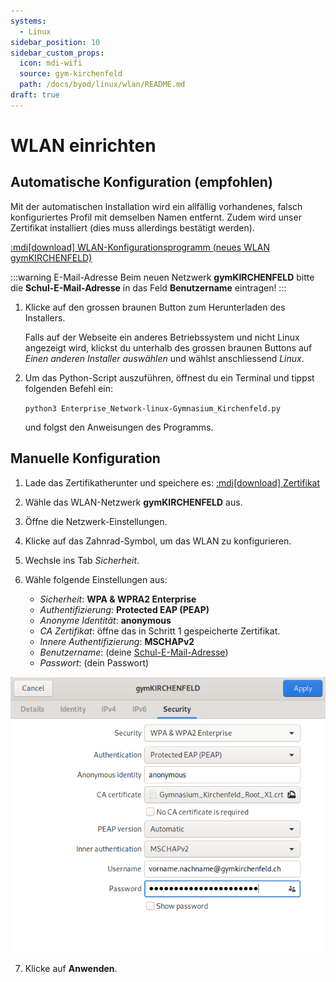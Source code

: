 ```yaml
---
systems:
  - Linux
sidebar_position: 10
sidebar_custom_props:
  icon: mdi-wifi
  source: gym-kirchenfeld
  path: /docs/byod/linux/wlan/README.md
draft: true
---
```


# WLAN einrichten



## Automatische Konfiguration (empfohlen)

Mit der automatischen Installation wird ein allfällig vorhandenes, falsch konfiguriertes Profil mit demselben Namen entfernt. Zudem wird unser Zertifikat installiert (dies muss allerdings bestätigt werden).

[:mdi[download] WLAN-Konfigurationsprogramm (neues WLAN gymKIRCHENFELD)][1]

[1]: https://enterprise-wifi.net/?idp=572&profile=332

:::warning E-Mail-Adresse
Beim neuen Netzwerk __gymKIRCHENFELD__ bitte die **Schul-E-Mail-Adresse** in das Feld __Benutzername__ eintragen!
:::

1. Klicke auf den grossen braunen Button zum Herunterladen des Installers.

   Falls auf der Webseite ein anderes Betriebssystem und nicht Linux angezeigt wird, klickst du unterhalb des grossen braunen Buttons auf _Einen anderen Installer auswählen_ und wählst anschliessend _Linux_.
2. Um das Python-Script auszuführen, öffnest du ein Terminal und tippst folgenden Befehl ein:

   `python3 Enterprise_Network-linux-Gymnasium_Kirchenfeld.py`

   und folgst den Anweisungen des Programms.

## Manuelle Konfiguration

1. Lade das Zertifikatherunter und speichere es:
   [:mdi[download] Zertifikat][2]
2. Wähle das WLAN-Netzwerk **gymKIRCHENFELD** aus.
3. Öffne die Netzwerk-Einstellungen.
4. Klicke auf das Zahnrad-Symbol, um das WLAN zu konfigurieren.
5. Wechsle ins Tab _Sicherheit_.
6. Wähle folgende Einstellungen aus:

    - _Sicherheit_: **WPA & WPRA2 Enterprise**
    - _Authentifizierung_: **Protected EAP (PEAP)**
    - _Anonyme Identität_: **anonymous**
    - _CA Zertifikat_: öffne das in Schritt 1 gespeicherte Zertifikat.
    - _Innere Authentifizierung_: **MSCHAPv2**
    - _Benutzername_: (deine [Schul-E-Mail-Adresse](../../konto/))
    - _Passwort_: (dein Passwort)

![](./wlan.png)

7. Klicke auf __Anwenden__.

[2]: https://media.mygymer.ch/wifi/Gymnasium_Kirchenfeld_Root_X1.crt

